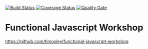 [![Build Status](https://travis-ci.org/apecr/functional-javascript-workshop.svg)](https://travis-ci.org/apecr/functional-javascript-workshop)
[![Coverage Status](https://coveralls.io/repos/apecr/functional-javascript-workshop/badge.svg)](https://coveralls.io/r/apecr/functional-javascript-workshop)
[![Quality Gate](https://sonarcloud.io/api/project_badges/measure?project=functional-javascript-workshop&metric=alert_status)](https://sonarcloud.io/dashboard/index/functional-javascript-workshop)


# Functional Javascript Workshop

https://github.com/timoxley/functional-javascript-workshop